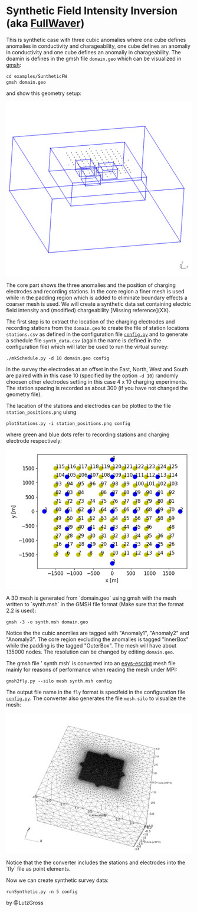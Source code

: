 # Synthetic Field Intensity Inversion (aka [FullWaver](http://www.iris-instruments.com/v-fullwaver.html))

This is synthetic case with three cubic anomalies where
one cube defines anomalies in conductivity and charageability,
one cube defines an anomaliy in conductivity and
one cube defines an anomaliy in charageability. The doamin is defines in the gmsh file `domain.geo` which can be visualized in  [gmsh](https://gmsh.info/): 

    cd examples/SuntheticFW
    gmsh domain.geo    
    
and show this geometry setup:
<p>
    <img src="domain.png" width="600" title="geometry of the domain">
</p>
The core part shows the three anomalies and the position of charging electrodes and recording stations. In the core region a finer mesh is used while
in the padding region which is added to eliminate boundary effects a coarser mesh is used. We will create a synthetic data set containing 
electric field intensity and (modified) chargeability [Missing reference](XX). 

The first step is to extract the location of the charging electrodes and recording stations from the `domain.geo` to create the file of station locations `stations.csv` as defined in the configuration file [`config.py`](config.py) and to generate a schedule file `synth_data.csv`  (again the name is defined in the configuration file) which will later be used to run the virtual survey: 

    ./mkSchedule.py -d 10 domain.geo config

In the survey the electrodes at an offset in the East, North, West and South are paired with in this case 10 (specified by the option `-d 10`) randomly choosen other electrodes setting in this case 4 x 10 charging experiments. The station spacing is recorded as about 300 (if you have not changed the geometry file). 

The lacation of the stations and electrodes can be plotted to the file `station_positions.png` uisng  

    plotStations.py -i station_positions.png config

where green and blue dots refer to recording stations and charging electrode respectively:     
<p>
    <img src="station_positions.png" width="600" title="Position of measurement stations and chargong electrodes">
</p>
A 3D mesh is generated from `domain.geo` using gmsh with the mesh written to `synth.msh` in the GMSH file format (Make sure that the format 2.2 is used):

    gmsh -3 -o synth.msh domain.geo
    
Notice the the cubic anomlies are tagged with "Anomaly1", "Anomaly2" and "Anomaly3". The core region excluding the anomalies is tagged "InnerBox"
while the padding is the tagged "OuterBox". The mesh will have about 135000 nodes. The resolution can be changed by editing `domain.geo`.

The gmsh file ' synth.msh' is converted into an [esys-escript](https://github.com/esys-escript/esys-escript.github.io) mesh file mainly for reasons of performance when reading the mesh under MPI: 

    gmsh2fly.py --silo mesh synth.msh config

The output file name in the `fly` format is specifeid in the configuration file [`config.py`](config.py). The converter also generates the file `mesh.silo` to visualize the mesh:  
<p>
    <img src="mesh.png" width="600" title="Position of measurement stations and chargong electrodes">
</p>
Notice that the the converter includes the stations and electrodes into the `fly` file as point elements.

Now we can create synthetic survey data:

    runSynthetic.py -n 5 config


by @LutzGross
